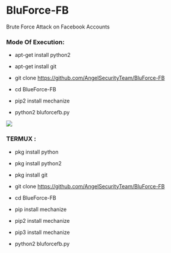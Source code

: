 # BluForce-FB
Brute Force Attack on Facebook Accounts


<h3> Mode Of Execution: </h3>

* apt-get install python2

* apt-get install git

* git clone https://github.com/AngelSecurityTeam/BluForce-FB

* cd BlueForce-FB

* pip2 install mechanize

* python2 bluforcefb.py

<img src="https://github.com/AngelSecurityTeam/BluForce-FB/blob/master/foto_blueforce-fb.png">

<h3> TERMUX : </h3>

* pkg install python

* pkg install python2

* pkg install git

* git clone https://github.com/AngelSecurityTeam/BluForce-FB

* cd BlueForce-FB

* pip install mechanize

* pip2 install mechanize

* pip3 install mechanize

* python2 bluforcefb.py
